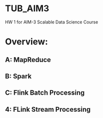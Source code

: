 # TUB_AIM3
HW 1 for AIM-3 Scalable Data Science Course

# Overview:
## A: MapReduce
## B: Spark
## C: Flink Batch Processing
## 4: FLink Stream Processing
